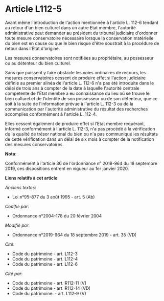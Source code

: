 # Article L112-5

Avant même l'introduction de l'action mentionnée à l'article L. 112-6 tendant au retour d'un bien culturel dans un autre Etat
membre, l'autorité administrative peut demander au président du   tribunal judiciaire d'ordonner toute mesure conservatoire
nécessaire lorsque la conservation matérielle du bien est en cause ou que le bien risque d'être soustrait à la procédure de
retour dans l'Etat d'origine. 

Les mesures conservatoires sont notifiées au propriétaire, au possesseur ou au détenteur du bien culturel. 

Sans que puissent y faire obstacle les voies ordinaires de recours, les mesures conservatoires cessent de produire effet si
l'action judiciaire définie au premier alinéa de l'article L. 112-6 n'a pas été introduite dans le délai de trois ans à
compter de la date à laquelle l'autorité centrale compétente de l'Etat membre a eu connaissance du lieu où se trouve le bien
culturel et de l'identité de son possesseur ou de son détenteur, que ce soit à la suite de l'information prévue à l'article
L. 112-3 ou de la communication par l'autorité administrative du résultat des recherches accomplies conformément à l'article
L. 112-4. 

Elles cessent également de produire effet si l'Etat membre requérant, informé conformément à l'article L. 112-3, n'a pas
procédé à la vérification de la qualité de trésor national du bien ou n'a pas communiqué les résultats de cette vérification
dans un délai de six mois à compter de la notification des mesures conservatoires.

**Nota:**

Conformément à l'article 36 de l'ordonnance n° 2019-964 du 18 septembre 2019, ces dispositions entrent en vigueur au 1er
janvier 2020.

**Liens relatifs à cet article**

_Anciens textes_:

  - Loi n°95-877 du 3 août 1995 - art. 5 (Ab)

_Codifié par_:

  - Ordonnance n°2004-178 du 20 février 2004

_Modifié par_:

  - Ordonnance n°2019-964 du 18 septembre 2019 - art. 35 (VD)

_Cite_:

  - Code du patrimoine - art. L112-3
  - Code du patrimoine - art. L112-4
  - Code du patrimoine - art. L112-6

_Cité par_:

  - Code du patrimoine - art. R112-11 (V)
  - Code du patrimoine - art. R112-14 (VD)
  - Code du patrimoine. - art. L112-9 (V)
